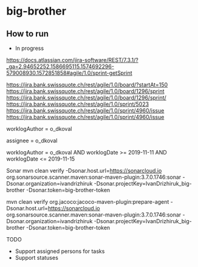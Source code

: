 # big-brother

## How to run

* In progress

https://docs.atlassian.com/jira-software/REST/7.3.1/?_ga=2.94652252.1586695115.1574692296-579008930.1572851858#agile/1.0/sprint-getSprint


https://jira.bank.swissquote.ch/rest/agile/1.0/board/?startAt=150
https://jira.bank.swissquote.ch/rest/agile/1.0/board/1296/sprint
https://jira.bank.swissquote.ch/rest/agile/1.0/board/1296/sprint/
https://jira.bank.swissquote.ch/rest/agile/1.0/sprint/5023
https://jira.bank.swissquote.ch/rest/agile/1.0/sprint/4960/issue
https://jira.bank.swissquote.ch/rest/agile/1.0/sprint/4960/issue


worklogAuthor = o_dkoval 

assignee = o_dkoval 

worklogAuthor = o_dkoval AND  worklogDate >=  2019-11-11 AND  worklogDate <= 2019-11-15


Sonar
mvn clean verify -Dsonar.host.url=https://sonarcloud.io org.sonarsource.scanner.maven:sonar-maven-plugin:3.7.0.1746:sonar -Dsonar.organization=ivandrizhiruk -Dsonar.projectKey=IvanDrizhiruk_big-brother -Dsonar.token=big-brother-token

mvn clean verify org.jacoco:jacoco-maven-plugin:prepare-agent -Dsonar.host.url=https://sonarcloud.io org.sonarsource.scanner.maven:sonar-maven-plugin:3.7.0.1746:sonar -Dsonar.organization=ivandrizhiruk -Dsonar.projectKey=IvanDrizhiruk_big-brother -Dsonar.token=big-brother-token


TODO
- Support assigned persons for tasks
- Support statuses 